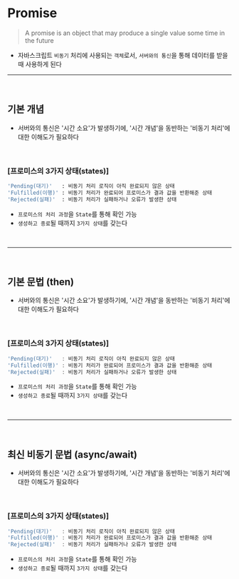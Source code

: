 # Promise
> A promise is an object that may produce a single value some time in the future
* 자바스크립트 `비동기` 처리에 사용되는 `객체`로서, `서버와의 통신`을 통해 데이터를 받을 때 사용하게 된다

<hr>
<br>

## 기본 개념
* 서버와의 통신은 '시간 소요'가 발생하기에, '시간 개념'을 동반하는 '비동기 처리'에 대한 이해도가 필요하다 

<br>

### [프로미스의 3가지 상태(states)]

```bash
'Pending(대기)'   : 비동기 처리 로직이 아직 완료되지 않은 상태
'Fulfilled(이행)' : 비동기 처리가 완료되어 프로미스가 결과 값을 반환해준 상태
'Rejected(실패)'  : 비동기 처리가 실패하거나 오류가 발생한 상태
```
*  `프로미스의 처리 과정`을 `State`를 통해 확인 가능
  * `생성하고 종료`될 때까지 `3가지 상태`를 갖는다

<br>
<hr>
<br>

## 기본 문법 (then)
* 서버와의 통신은 '시간 소요'가 발생하기에, '시간 개념'을 동반하는 '비동기 처리'에 대한 이해도가 필요하다 

<br>

### [프로미스의 3가지 상태(states)]

```js
'Pending(대기)'   : 비동기 처리 로직이 아직 완료되지 않은 상태
'Fulfilled(이행)' : 비동기 처리가 완료되어 프로미스가 결과 값을 반환해준 상태
'Rejected(실패)'  : 비동기 처리가 실패하거나 오류가 발생한 상태
```
*  `프로미스의 처리 과정`을 `State`를 통해 확인 가능
  * `생성하고 종료`될 때까지 `3가지 상태`를 갖는다

<br>
<hr>
<br>

## 최신 비동기 문법 (async/await)
* 서버와의 통신은 '시간 소요'가 발생하기에, '시간 개념'을 동반하는 '비동기 처리'에 대한 이해도가 필요하다 

<br>

### [프로미스의 3가지 상태(states)]

```js
'Pending(대기)'   : 비동기 처리 로직이 아직 완료되지 않은 상태
'Fulfilled(이행)' : 비동기 처리가 완료되어 프로미스가 결과 값을 반환해준 상태
'Rejected(실패)'  : 비동기 처리가 실패하거나 오류가 발생한 상태
```
*  `프로미스의 처리 과정`을 `State`를 통해 확인 가능
  * `생성하고 종료`될 때까지 `3가지 상태`를 갖는다
